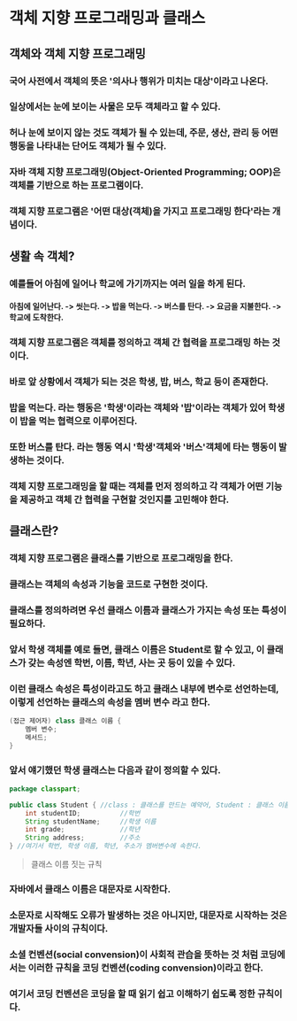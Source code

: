 # 객체 지향 프로그래밍과 클래스
## 객체와 객체 지향 프로그래밍
### 국어 사전에서 객체의 뜻은 '의사나 행위가 미치는 대상'이라고 나온다.
### 일상에서는 눈에 보이는 사물은 모두 객체라고 할 수 있다.
### 허나 눈에 보이지 않는 것도 객체가 될 수 있는데, 주문, 생산, 관리 등 어떤 행동을 나타내는 단어도 객체가 될 수 있다.
### 자바 객체 지향 프로그래밍(Object-Oriented Programming; OOP)은 객체를 기반으로 하는 프로그램이다.
### 객체 지향 프로그램은 '어떤 대상(객체)을 가지고 프로그래밍 한다'라는 개념이다.
## 생활 속 객체?
### 예를들어 아침에 일어나 학교에 가기까지는 여러 일을 하게 된다.
#### 아침에 일어난다. -> 씻는다. -> 밥을 먹는다. -> 버스를 탄다. -> 요금을 지불한다. -> 학교에 도착한다.
### 객체 지향 프로그램은 객체를 정의하고 객체 간 협력을 프로그래밍 하는 것이다.
### 바로 앞 상황에서 객체가 되는 것은 학생, 밥, 버스, 학교 등이 존재한다.
### **밥을 먹는다.** 라는 행동은 '학생'이라는 객체와 '밥'이라는 객체가 있어 학생이 밥을 먹는 협력으로 이루어진다.
### 또한 **버스를 탄다.** 라는 행동 역시 '학생'객체와 '버스'객체에 타는 행동이 발생하는 것이다.
### 객체 지향 프로그래밍을 할 때는 객체를 먼저 정의하고 각 객체가 어떤 기능을 제공하고 객체 간 협력을 구현할 것인지를 고민해야 한다.
## 클래스란?
### 객체 지향 프로그램은 클래스를 기반으로 프로그래밍을 한다.
### 클래스는 객체의 속성과 기능을 코드로 구현한 것이다.
### 클래스를 정의하려면 우선 클래스 이름과 클래스가 가지는 속성 또는 특성이 필요하다.
### 앞서 학생 객체를 예로 들면, 클래스 이름은 Student로 할 수 있고, 이 클래스가 갖는 속성엔 학번, 이름, 학년, 사는 곳 등이 있을 수 있다.
### 이런 클래스 속성은 특성이라고도 하고 클래스 내부에 변수로 선언하는데, 이렇게 선언하는 클래스의 속성을 **멤버 변수** 라고 한다.
```java
(접근 제어자) class 클래스 이름 {
    멤버 변수;
    메서드;
}
```
### 앞서 얘기했던 학생 클래스는 다음과 같이 정의할 수 있다.
```java
package classpart;

public class Student { //class : 클래스를 만드는 예약어, Student : 클래스 이름
    int studentID;          //학번
    String studentName;     //학생 이름
    int grade;              //학년
    String address;         //주소
} //여기서 학번, 학생 이름, 학년, 주소가 멤버변수에 속한다.
```
> 클래스 이름 짓는 규칙
### 자바에서 클래스 이름은 대문자로 시작한다.
### 소문자로 시작해도 오류가 발생하는 것은 아니지만, 대문자로 시작하는 것은 개발자들 사이의 규칙이다.
### 소셜 컨벤션(social convension)이 사회적 관습을 뜻하는 것 처럼 코딩에서는 이러한 규칙을 코딩 컨벤션(coding convension)이라고 한다.
### 여기서 코딩 컨벤션은 코딩을 할 때 읽기 쉽고 이해하기 쉽도록 정한 규칙이다.
